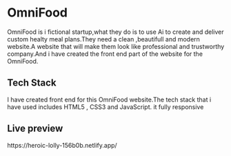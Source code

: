 <h1> OmniFood </h1>

<p>OmniFood is i fictional startup,what they do is to use Ai to create and deliver custom healty meal plans.They need a clean ,beautifull and modern website.A website that will make them look 
like professional and trustworthy company.And i have created the front end part of the website for the OmniFood.</p>

<h2> Tech Stack </h2>
<p>I have created front end for this OmniFood website.The tech stack that i have used includes HTML5 , CSS3 and JavaScript. it fully responsive  </p>
<h2>Live preview </h2>
<p>https://heroic-lolly-156b0b.netlify.app/ </p>
